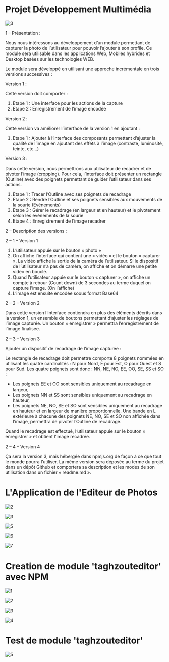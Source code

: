 # Projet Développement Multimédia

![3](https://user-images.githubusercontent.com/49000243/57970007-16fb8a00-797c-11e9-9039-2e10afff5a3c.jpg)

1 – Présentation :

Nous nous intéressons au développement d’un module permettant de capturer la photo de l’utilisateur pour pouvoir l’ajouter à son profile. Ce module sera utilisable dans les applications Web, Mobiles hybrides et Desktop basées sur les technologies WEB.

Le module sera développé en utilisant une approche incrémentale en trois versions successives :

Version 1 :

Cette version doit comporter :
1. Etape 1 : Une interface pour les actions de la capture
2. Etape 2 : Enregistrement de l’image encodée

Version 2 :

Cette version va améliorer l’interface de la version 1 en ajoutant :
1. Etape 1 : Ajouter à l’interface des composants permettant d’ajuster la qualité de l’image en ajoutant des effets à l’image (contraste, luminosité, teinte, etc…)

Version 3 :

Dans cette version, nous permettrons aux utilisateur de recadrer et de pivoter l’image (cropping). Pour cela, l’interface doit présenter un rectangle (Outline) avec des poignets permettant de guider l’utilisateur dans ses actions.
1. Etape 1 : Tracer l’Outline avec ses poignets de recadrage
2. Etape 2 : Rendre l’Outline et ses poignets sensibles aux mouvements de la sourie (Evénements)
3. Etape 3 : Gérer le recadrage (en largeur et en hauteur) et le pivotement selon les événements de la sourie
4. Etape 4 : Enregistrement de l’image recadrer

2 – Description des versions :

2 – 1 – Version 1

1. L’utilisateur appuie sur le bouton « photo »
2. On affiche l’interface qui contient une « vidéo » et le bouton « capturer ». La vidéo affiche la sortie de la caméra de l’utilisateur. Si le dispositif de l’utilisateur n’a pas de caméra, on affiche et on démarre une petite video en boucle.
3. Quand l’utilisateur appuie sur le bouton « capturer », on affiche un compte à rebour (Count down) de 3 secondes au terme duquel on capture l’image. (On l’affiche)
4. L’image est ensuite encodée soous format Base64

2 – 2 – Version 2

Dans cette version l’interface contiendra en plus des éléments décrits dans la version 1, un ensemble de boutons permettant d’ajuster les réglages de l’image capturée. Un bouton « enregistrer » permettra l’enregistrement de l’image finalisée.

2 – 3 – Version 3

Ajouter un dispositif de recadrage de l’image capturée :

Le rectangle de recadrage doit permettre comporte 8 poignets nommées en utilisant les quatre cardinalités : N pour Nord, E pour Est, O pour Ouest et S pour Sud. Les quatre poignets sont donc : NN, NE, NO, EE, OO, SE, SS et SO :
- Les poignets EE et OO sont sensibles uniquement au recadrage en largeur,
- Les poignets NN et SS sont sensibles uniquement au recadrage en hauteur,
- Les poignets NE, NO, SE et SO sont sensibles uniquement au recadrage en hauteur et en largeur de manière proportionnelle.
Une bande en L extérieure à chacune des poignets NE, NO, SE et SO non affichée dans l’image, permettra de pivoter l’Outline de recadrage.

Quand le recadrage est effectué, l’utilisateur appuie sur le bouton « enregistrer » et obtient l’image recadrée.

2 – 4 – Version 4

Ça sera la version 3, mais hébergée dans npmjs.org de façon à ce que tout le monde pourra l’utiliser. La même version sera déposée au terme du projet dans un dépôt Github et comportera sa description et les modes de son utilisation dans un fichier « readme.md ».

# L'Application de l'Editeur de Photos

![2](https://user-images.githubusercontent.com/49000243/57970029-8ec9b480-797c-11e9-995c-df64a4365665.jpg)

![3](https://user-images.githubusercontent.com/49000243/57970007-16fb8a00-797c-11e9-9039-2e10afff5a3c.jpg)

![5](https://user-images.githubusercontent.com/49000243/57970037-a143ee00-797c-11e9-8382-277774bdbcbb.jpg)

![6](https://user-images.githubusercontent.com/49000243/57970041-b02aa080-797c-11e9-831c-5a2c2543684c.jpg)

![7](https://user-images.githubusercontent.com/49000243/57970047-b882db80-797c-11e9-8e50-55dc7663b9c2.jpg)

# Creation de module 'taghzouteditor' avec NPM

![1](https://user-images.githubusercontent.com/49000243/57970052-da7c5e00-797c-11e9-864d-a82a0650ff37.jpg)

![2](https://user-images.githubusercontent.com/49000243/57970065-00a1fe00-797d-11e9-93f2-f78a2e0a8c83.jpg)

![3](https://user-images.githubusercontent.com/49000243/57970067-0e578380-797d-11e9-9541-78779b444010.jpg)

![4](https://user-images.githubusercontent.com/49000243/57970072-1283a100-797d-11e9-95ee-1c7eeb996e97.jpg)

# Test de module 'taghzouteditor'
![5](https://user-images.githubusercontent.com/49000243/57970074-19121880-797d-11e9-9f22-65b0aeddd915.jpg)
